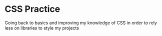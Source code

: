# CSS Practice

Going back to basics and improving my knowledge of CSS in order to rely less on libraries to style my projects
